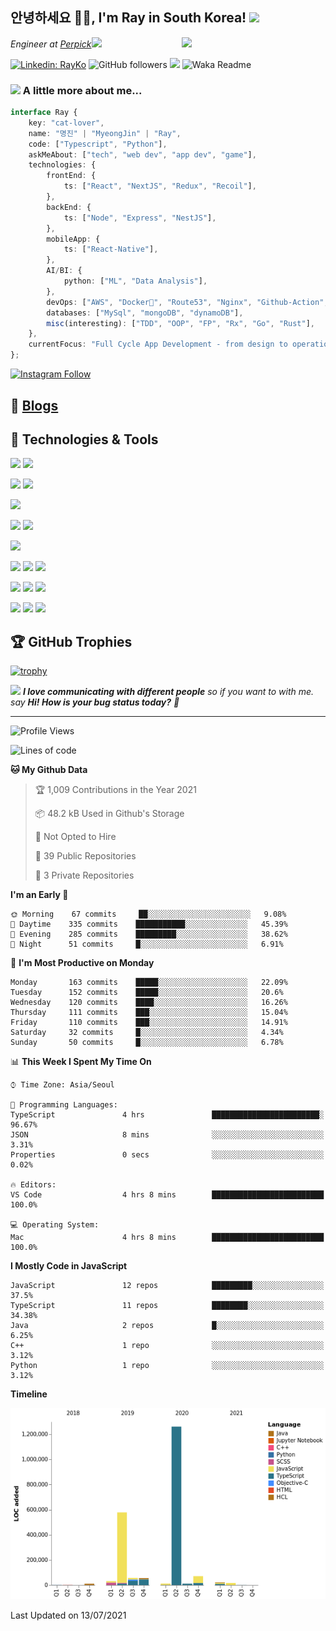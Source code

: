 <h2>안녕하세요 🙏🏻, I'm Ray in South Korea! <img src="https://media.giphy.com/media/ES4Vcv8zWfIt2/giphy.gif" width="50"></h2>
<img align='right' src="https://media.giphy.com/media/VOPK1BqsMEJRS/giphy.gif" width="230">
<p><em>Engineer at <a href="https://github.com/perpick">Perpick</a><img src="https://media.giphy.com/media/11dR2hEgtN5KoM/giphy.gif" width="30"> 
</em></p>

[![Linkedin: RayKo](https://img.shields.io/badge/-RayKo-blue?style=flat-square&logo=Linkedin&logoColor=white&link=https://www.linkedin.com/in/rayle/)](https://www.linkedin.com/in/rayle/)
![GitHub followers](https://img.shields.io/github/followers/rayleighko?label=Follow&style=social)
![](https://visitor-badge.glitch.me/badge?page_id=rayleighko)
![Waka Readme](https://github.com/anmol098/anmol098/workflows/Waka%20Readme/badge.svg)

### <img src="https://media.giphy.com/media/VgCDAzcKvsR6OM0uWg/giphy.gif" width="50"> A little more about me...  

```typescript
interface Ray {
    key: "cat-lover",
    name: "명진" | "MyeongJin" | "Ray",
    code: ["Typescript", "Python"],
    askMeAbout: ["tech", "web dev", "app dev", "game"],
    technologies: {
        frontEnd: {
            ts: ["React", "NextJS", "Redux", "Recoil"],
        },
        backEnd: {
            ts: ["Node", "Express", "NestJS"],
        },
        mobileApp: {
            ts: ["React-Native"],
        },
        AI/BI: {
            python: ["ML", "Data Analysis"],
        },
        devOps: ["AWS", "Docker🐳", "Route53", "Nginx", "Github-Action", "DataDog"],
        databases: ["MySql", "mongoDB", "dynamoDB"],
        misc(interesting): ["TDD", "OOP", "FP", "Rx", "Go", "Rust"],
    },
    currentFocus: "Full Cycle App Development - from design to operation",
};
```
[![Instagram Follow](https://img.shields.io/badge/Instagram-E4405F?style=for-the-badge&logo=instagram&logoColor=white)](https://www.instagram.com/rayleigh_ko/)

## 📝 [Blogs](https://k-dev.medium.com/)

## 🔧 Technologies & Tools

![](https://img.shields.io/badge/Editor-VS_Code-informational?style=flat&logo=visual-studio-code&logoColor=white&color=007ACC)
![](https://img.shields.io/badge/Shell-Zsh-informational?style=flat&logo=gnu-bash&logoColor=white&color=4EAA25)
  
![](https://img.shields.io/badge/OS-Linux-informational?style=flat&logo=linux&logoColor=white&color=FCC624)
![](https://img.shields.io/badge/OS-macOS-informational?style=flat&logo=macos&logoColor=white&color=000000)
  
![](https://img.shields.io/badge/Code-Typescript-informational?style=flat&logo=typescript&logoColor=white&color=3178C6)
  
![](https://img.shields.io/badge/Lib-React-informational?style=flat&logo=react&logoColor=white&color=61DAFB)
![](https://img.shields.io/badge/FW-NextJS-informational?style=flat&logo=next.js&logoColor=white&color=000000)
  
![](https://img.shields.io/badge/FW-React_Native-informational?style=flat&logo=react&logoColor=white&color=61DAFB)
  
![](https://img.shields.io/badge/Lib-Node-informational?style=flat&logo=node.js&logoColor=white&color=339933)
![](https://img.shields.io/badge/FW-NestJS-informational?style=flat&logo=nestjs&logoColor=white&color=E0234E)
![](https://img.shields.io/badge/Code-Python-informational?style=flat&logo=python&logoColor=white&color=3776AB)
  
![](https://img.shields.io/badge/Tools-MySQL-informational?style=flat&logo=mysql&logoColor=white&color=4479A1)
![](https://img.shields.io/badge/Tools-DynamoDB-informational?style=flat&logo=amazon-dynamodb&logoColor=white&color=4053D6)
![](https://img.shields.io/badge/Tools-MongoDB-informational?style=flat&logo=mongodb&logoColor=white&color=47A248)
  
![](https://img.shields.io/badge/Tools-AWS-informational?style=flat&logo=amazon-aws&logoColor=white&color=232F3E)
![](https://img.shields.io/badge/Tools-Docker-informational?style=flat&logo=docker&logoColor=white&color=2496ED)
![](https://img.shields.io/badge/Tools-Serverless-informational?style=flat&logo=serverless&logoColor=white&color=FD5750)

## 🏆 GitHub Trophies

[![trophy](https://github-profile-trophy.vercel.app/?username=rayleighko&theme=nord&column=7)](https://github.com/ryo-ma/github-profile-trophy)

<img src="https://media.giphy.com/media/12m6M9cySmlph6/giphy.gif" width="60"> <em><b>I love communicating with different people</b> so if you want to with me. say <b>Hi! How is your bug status today?</b> 👾</em>

---

<!--START_SECTION:waka-->
![Profile Views](http://img.shields.io/badge/Profile%20Views-78-blue)

![Lines of code](https://img.shields.io/badge/From%20Hello%20World%20I%27ve%20Written-2.1%20million%20lines%20of%20code-blue)

**🐱 My Github Data** 

> 🏆 1,009 Contributions in the Year 2021
 > 
> 📦 48.2 kB Used in Github's Storage 
 > 
> 🚫 Not Opted to Hire
 > 
> 📜 39 Public Repositories 
 > 
> 🔑 3 Private Repositories  
 > 
**I'm an Early 🐤** 

```text
🌞 Morning    67 commits     ██░░░░░░░░░░░░░░░░░░░░░░░   9.08% 
🌆 Daytime    335 commits    ███████████░░░░░░░░░░░░░░   45.39% 
🌃 Evening    285 commits    █████████░░░░░░░░░░░░░░░░   38.62% 
🌙 Night      51 commits     █░░░░░░░░░░░░░░░░░░░░░░░░   6.91%

```
📅 **I'm Most Productive on Monday** 

```text
Monday       163 commits    █████░░░░░░░░░░░░░░░░░░░░   22.09% 
Tuesday      152 commits    █████░░░░░░░░░░░░░░░░░░░░   20.6% 
Wednesday    120 commits    ████░░░░░░░░░░░░░░░░░░░░░   16.26% 
Thursday     111 commits    ███░░░░░░░░░░░░░░░░░░░░░░   15.04% 
Friday       110 commits    ███░░░░░░░░░░░░░░░░░░░░░░   14.91% 
Saturday     32 commits     █░░░░░░░░░░░░░░░░░░░░░░░░   4.34% 
Sunday       50 commits     █░░░░░░░░░░░░░░░░░░░░░░░░   6.78%

```


📊 **This Week I Spent My Time On** 

```text
⌚︎ Time Zone: Asia/Seoul

💬 Programming Languages: 
TypeScript               4 hrs               ████████████████████████░   96.67% 
JSON                     8 mins              ░░░░░░░░░░░░░░░░░░░░░░░░░   3.31% 
Properties               0 secs              ░░░░░░░░░░░░░░░░░░░░░░░░░   0.02%

🔥 Editors: 
VS Code                  4 hrs 8 mins        █████████████████████████   100.0%

💻 Operating System: 
Mac                      4 hrs 8 mins        █████████████████████████   100.0%

```

**I Mostly Code in JavaScript** 

```text
JavaScript               12 repos            █████████░░░░░░░░░░░░░░░░   37.5% 
TypeScript               11 repos            ████████░░░░░░░░░░░░░░░░░   34.38% 
Java                     2 repos             █░░░░░░░░░░░░░░░░░░░░░░░░   6.25% 
C++                      1 repo              ░░░░░░░░░░░░░░░░░░░░░░░░░   3.12% 
Python                   1 repo              ░░░░░░░░░░░░░░░░░░░░░░░░░   3.12%

```


**Timeline**

![Chart not found](https://raw.githubusercontent.com/rayleighko/rayleighko/main/charts/bar_graph.png) 


 Last Updated on 13/07/2021
<!--END_SECTION:waka-->
